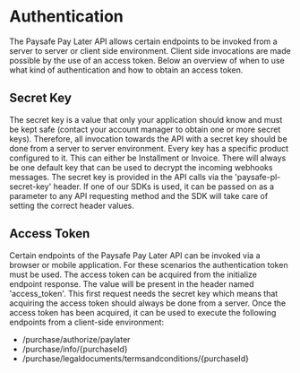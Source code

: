 # Authentication

The Paysafe Pay Later API allows certain endpoints to be invoked from a server to server or client side environment. Client side invocations are made possible by the use of an access token. Below an overview of when to use what kind of authentication and how to obtain an access token.

## Secret Key
The secret key is a value that only your application should know and must be kept safe (contact your account manager to obtain one or more secret keys). Therefore, all invocation towards the API with a secret key should be done from a server to server environment. Every key has a specific product configured to it. This can either be Installment or Invoice. There will always be one default key that can be used to decrypt the incoming webhooks messages. The secret key is provided in the API calls via the 'paysafe-pl-secret-key' header. If one of our SDKs is used, it can be passed on as a parameter to any API requesting method and the SDK will take care of setting the correct header values.

## Access Token
Certain endpoints of the Paysafe Pay Later API can be invoked via a browser or mobile application. For these scenarios the authentication token must be used. The access token can be acquired from the initialize endpoint response. The value will be present in the header named 'access_token'. This first request needs the secret key which means that acquiring the access token should always be done from a server. Once the access token has been acquired, it can be used to execute the following endpoints from a client-side environment:

- /purchase/authorize/paylater
- /purchase/info/{purchaseId}
- /purchase/legaldocuments/termsandconditions/{purchaseId}